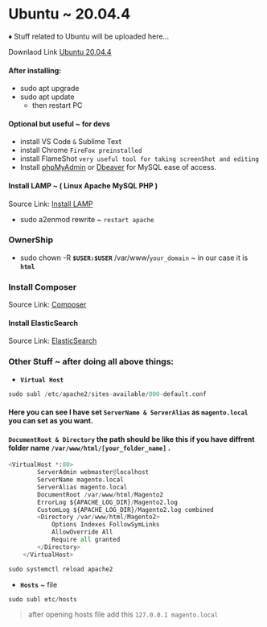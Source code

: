 # Ubuntu ~ 20.04.4

♦ Stuff related to Ubuntu will be uploaded here...

Downlaod Link [Ubuntu 20.04.4](https://releases.ubuntu.com/20.04.4/)

#### After installing:
* sudo apt upgrade
* sudo apt update
  * then restart PC

#### Optional but useful ~ for devs
* install VS Code `&` Sublime Text
* install Chrome `FireFox preinstalled`
* install FlameShot `very useful tool for taking screenShot and editing`
* Install [phpMyAdmin](https://www.digitalocean.com/community/tutorials/how-to-install-and-secure-phpmyadmin-on-ubuntu-20-04) or [Dbeaver](https://computingforgeeks.com/install-and-configure-dbeaver-on-ubuntu-debian/) for MySQL ease of access.

#### Install LAMP ~ ( Linux Apache MySQL PHP ) 
Source Link: [Install LAMP](https://www.digitalocean.com/community/tutorials/how-to-install-linux-apache-mysql-php-lamp-stack-on-ubuntu-20-04)
* sudo a2enmod rewrite ~ `restart apache`

### OwnerShip
* sudo chown -R **`$USER:$USER`** /var/www/`your_domain` ~ in our case it is **`html`**

### Install Composer
Source Link: [Composer](https://www.digitalocean.com/community/tutorials/how-to-install-and-use-composer-on-ubuntu-20-04)

#### Install ElasticSearch
Source Link: [ElasticSearch](https://www.digitalocean.com/community/tutorials/how-to-install-and-configure-elasticsearch-on-ubuntu-20-04)

### Other Stuff ~ after doing all above things:

* **`Virtual Host`**
```python
sudo subl /etc/apache2/sites-available/000-default.conf
```
#### Here you can see I have set `ServerName & ServerAlias` as `magento.local` you can set as you want.
#### `DocumentRoot & Directory` the path should be like this if you have diffrent folder name `/var/www/html/[your_folder_name]` .
```python
<VirtualHost *:80>
        ServerAdmin webmaster@localhost
        ServerName magento.local
        ServerAlias magento.local
        DocumentRoot /var/www/html/Magento2
        ErrorLog ${APACHE_LOG_DIR}/Magento2.log
        CustomLog ${APACHE_LOG_DIR}/Magento2.log combined
        <Directory /var/www/html/Magento2>
            Options Indexes FollowSymLinks
            AllowOverride All
            Require all granted
        </Directory>
    </VirtualHost>
```
```php
sudo systemctl reload apache2
```
* **`Hosts`** ~ file
```javascript
sudo subl etc/hosts
``` 
> after opening hosts file add this `127.0.0.1 magento.local`

